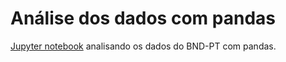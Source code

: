 # Análise dos dados com pandas

[Jupyter notebook](analise_bnp.ipynb) analisando os dados do BND-PT com pandas.

